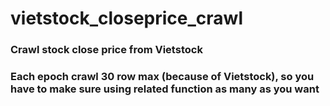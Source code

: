 # vietstock_closeprice_crawl
### Crawl stock close price from Vietstock
### Each epoch crawl 30 row max (because of Vietstock), so you have to make sure using related function as many as you want
